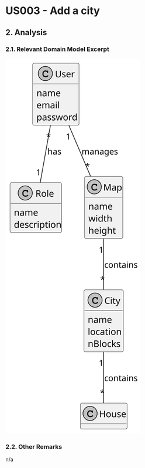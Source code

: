 # US003 - Add a city

## 2. Analysis

### 2.1. Relevant Domain Model Excerpt

![Domain Model](svg/US003-DM.svg)

### 2.2. Other Remarks

n/a